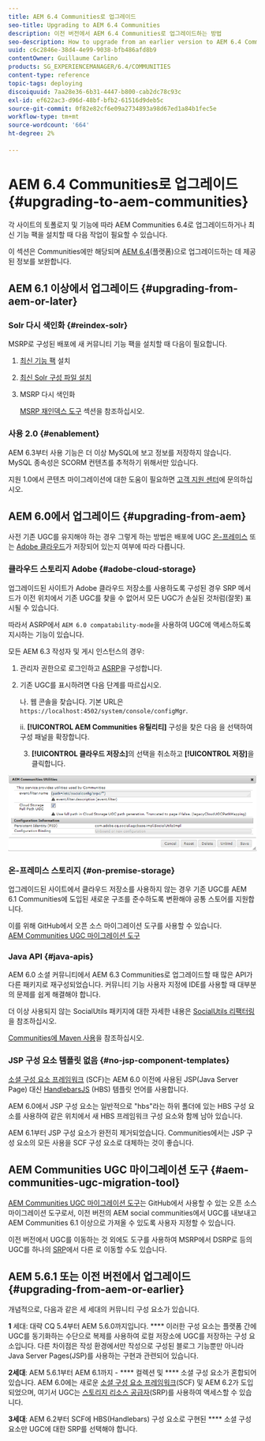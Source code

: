 ```yaml
---
title: AEM 6.4 Communities로 업그레이드
seo-title: Upgrading to AEM 6.4 Communities
description: 이전 버전에서 AEM 6.4 Communities로 업그레이드하는 방법
seo-description: How to upgrade from an earlier version to AEM 6.4 Communities
uuid: c6c2846e-38d4-4e99-9038-bfb486afd8b9
contentOwner: Guillaume Carlino
products: SG_EXPERIENCEMANAGER/6.4/COMMUNITIES
content-type: reference
topic-tags: deploying
discoiquuid: 7aa28e36-6b31-4447-b800-cab2dc78c93c
exl-id: ef622ac3-d96d-48bf-bfb2-61516d9deb5c
source-git-commit: 0f82e82cf6e09a2734893a98d67ed1a84b1fec5e
workflow-type: tm+mt
source-wordcount: '664'
ht-degree: 2%

---
```


# AEM 6.4 Communities로 업그레이드 {#upgrading-to-aem-communities}

각 사이트의 토폴로지 및 기능에 따라 AEM Communities 6.4로 업그레이드하거나 최신 기능 팩을 설치할 때 다음 작업이 필요할 수 있습니다.

이 섹션은 Communities에만 해당되며 [AEM 6.4](../../help/sites-deploying/upgrade.md)(플랫폼)으로 업그레이드하는 데 제공된 정보를 보완합니다.

## AEM 6.1 이상에서 업그레이드 {#upgrading-from-aem-or-later}

### Solr 다시 색인화 {#reindex-solr}

MSRP로 구성된 배포에 새 커뮤니티 기능 팩을 설치할 때 다음이 필요합니다.

1. [최신 기능 팩](deploy-communities.md#latestfeaturepack) 설치
2. [최신 Solr 구성 파일 설치](msrp.md#upgrading)
3. MSRP 다시 색인화

   [MSRP 재인덱스 도구](msrp.md#msrp-reindex-tool) 섹션을 참조하십시오.

### 사용 2.0 {#enablement}

AEM 6.3부터 사용 기능은 더 이상 MySQL에 보고 정보를 저장하지 않습니다. MySQL 종속성은 SCORM 컨텐츠를 추적하기 위해서만 있습니다.

지원 1.0에서 콘텐츠 마이그레이션에 대한 도움이 필요하면 [고객 지원 센터](https://helpx.adobe.com/kr/marketing-cloud/contact-support.html)에 문의하십시오.

## AEM 6.0에서 업그레이드 {#upgrading-from-aem}

사전 기존 UGC를 유지해야 하는 경우 그렇게 하는 방법은 배포에 UGC [온-프레미스](#on-premise-storage) 또는 [Adobe 클라우드](#adobe-cloud-storage)가 저장되어 있는지 여부에 따라 다릅니다.

### 클라우드 스토리지 Adobe {#adobe-cloud-storage}

업그레이드된 사이트가 Adobe 클라우드 저장소를 사용하도록 구성된 경우 SRP 메서드가 이전 위치에서 기존 UGC를 찾을 수 없어서 모든 UGC가 손실된 것처럼(잘못) 표시될 수 있습니다.

따라서 ASRP에서 `AEM 6.0 compatability-mode`을 사용하여 UGC에 액세스하도록 지시하는 기능이 있습니다.

모든 AEM 6.3 작성자 및 게시 인스턴스의 경우:

1. 관리자 권한으로 로그인하고 [ASRP](asrp.md)을 구성합니다.
1. 기존 UGC를 표시하려면 다음 단계를 따르십시오.

   나. 웹 콘솔을 찾습니다. 기본 URL은
   `https://localhost:4502/system/console/configMgr`.

   ii. **[!UICONTROL AEM Communities 유틸리티]** 구성을 찾은 다음 을 선택하여 구성 패널을 확장합니다.

   3. **[!UICONTROL 클라우드 저장소]**&#x200B;의 선택을 취소하고 **[!UICONTROL 저장]**&#x200B;을 클릭합니다.

![chlimage_1-126](assets/chlimage_1-126.png)

### 온-프레미스 스토리지 {#on-premise-storage}

업그레이드된 사이트에서 클라우드 저장소를 사용하지 않는 경우 기존 UGC를 AEM 6.1 Communities에 도입된 새로운 구조를 준수하도록 변환해야 공통 스토어를 지원합니다.

이를 위해 GitHub에서 오픈 소스 마이그레이션 도구를 사용할 수 있습니다.\
[AEM Communities UGC 마이그레이션 도구](https://github.com/Adobe-Marketing-Cloud/communities-ugc-migration)

### Java API {#java-apis}

AEM 6.0 소셜 커뮤니티에서 AEM 6.3 Communities로 업그레이드할 때 많은 API가 다른 패키지로 재구성되었습니다. 커뮤니티 기능 사용자 지정에 IDE를 사용할 때 대부분의 문제를 쉽게 해결해야 합니다.

더 이상 사용되지 않는 SocialUtils 패키지에 대한 자세한 내용은 [SocialUtils 리팩터링](socialutils.md)을 참조하십시오.

[Communities에 Maven 사용](maven.md)을 참조하십시오.

### JSP 구성 요소 템플릿 없음 {#no-jsp-component-templates}

[소셜 구성 요소 프레임워크](scf.md) (SCF)는 AEM 6.0 이전에 사용된 JSP(Java Server Page) 대신 [HandlebarsJS](https://handlebarsjs.com/) (HBS) 템플릿 언어를 사용합니다.

AEM 6.0에서 JSP 구성 요소는 일반적으로 &quot;hbs&quot;라는 하위 폴더에 있는 HBS 구성 요소를 사용하여 같은 위치에서 새 HBS 프레임워크 구성 요소와 함께 남아 있습니다.

AEM 6.1부터 JSP 구성 요소가 완전히 제거되었습니다. Communities에서는 JSP 구성 요소의 모든 사용을 SCF 구성 요소로 대체하는 것이 좋습니다.

## AEM Communities UGC 마이그레이션 도구 {#aem-communities-ugc-migration-tool}

[AEM Communities UGC 마이그레이션 도구](https://github.com/Adobe-Marketing-Cloud/communities-ugc-migration)는 GitHub에서 사용할 수 있는 오픈 소스 마이그레이션 도구로서, 이전 버전의 AEM social communities에서 UGC를 내보내고 AEM Communities 6.1 이상으로 가져올 수 있도록 사용자 지정할 수 있습니다.

이전 버전에서 UGC를 이동하는 것 외에도 도구를 사용하여 MSRP에서 DSRP로 등의 UGC를 하나의 [SRP](working-with-srp.md)에서 다른 로 이동할 수도 있습니다.

## AEM 5.6.1 또는 이전 버전에서 업그레이드 {#upgrading-from-aem-or-earlier}

개념적으로, 다음과 같은 세 세대의 커뮤니티 구성 요소가 있습니다.

**1** 세대: 대략 CQ 5.4부터 AEM 5.6.0까지입니다.  **** 이러한 구성 요소는 플랫폼 간에 UGC를 동기화하는 수단으로 복제를 사용하여 로컬 저장소에 UGC를 저장하는 구성 요소입니다. 다른 차이점은 작성 환경에서만 작성으로 구성된 블로그 기능뿐만 아니라 Java Server Pages(JSP)를 사용하는 구현과 관련되어 있습니다.

**2세대**: AEM 5.6.1부터 AEM 6.1까지 -  **** 컬렉션 및  **** 소셜 구성 요소가 혼합되어 있습니다. AEM 6.0에는 새로운 [소셜 구성 요소 프레임워크](scf.md)(SCF) 및 AEM 6.2가 도입되었으며, 여기서 UGC는 [스토리지 리소스 공급자](srp.md)(SRP)를 사용하여 액세스할 수 있습니다.[](working-with-srp.md)

**3세대**: AEM 6.2부터 SCF에 HBS(Handlebars) 구성 요소로 구현된  **** 소셜 구성 요소만 UGC에 대한 SRP를 선택해야 합니다.
